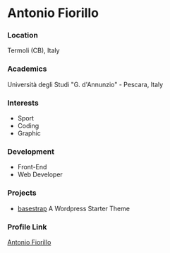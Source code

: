 # Antonio Fiorillo

### Location

Termoli (CB), Italy

### Academics

Università degli Studi "G. d'Annunzio" - Pescara, Italy

### Interests

- Sport
- Coding
- Graphic

### Development

- Front-End
- Web Developer

### Projects

- [basestrap](https://github.com/antoniofiorillo/basestrap) A Wordpress Starter Theme

### Profile Link

[Antonio Fiorillo](https://github.com/antoniofiorillo)
